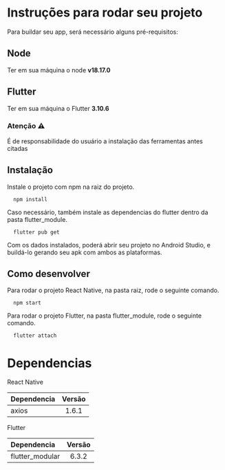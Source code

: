 # Instruções para rodar seu projeto

Para buildar seu app, será necessário alguns pré-requisitos:

## Node

Ter em sua máquina o node **v18.17.0**

## Flutter

Ter em sua máquina o Flutter **3.10.6**

### Atenção ⚠️

É de responsabilidade do usuário a instalação das ferramentas antes citadas



## Instalação

Instale o projeto com npm na raiz do projeto.

```
  npm install 
```

Caso necessário, também instale as dependencias do flutter dentro da pasta flutter_module.

```
  flutter pub get 
```
Com os dados instalados, poderá abrir seu projeto no Android Studio, e buildá-lo gerando seu apk com ambos as plataformas.

## Como desenvolver

Para rodar o projeto React Native, na pasta raiz, rode o seguinte comando.

```
  npm start 
```

Para rodar o projeto Flutter, na pasta flutter_module, rode o seguinte comando.

```
  flutter attach 
```

# Dependencias

React Native

| Dependencia |  Versão  |
|:-----|:--------:|
|  axios  | 1.6.1 |  

Flutter

| Dependencia |  Versão  |
|:-----|:--------:|
|  flutter_modular  | 6.3.2 |  
